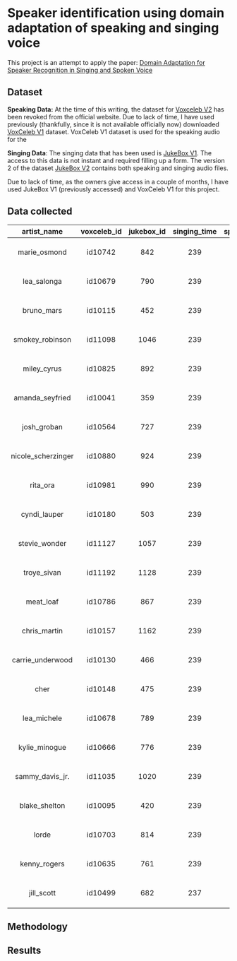 # Speaker identification using domain adaptation of speaking and singing voice

This project is an attempt to apply the paper: 
[Domain Adaptation for Speaker Recognition in Singing and Spoken Voice](https://ieeexplore.ieee.org/document/9746111)

## Dataset

**Speaking Data:**
At the time of this writing, the dataset for [Voxceleb V2](https://www.robots.ox.ac.uk/~vgg/data/voxceleb/vox2.html)  has been revoked from the official website. Due to lack of time, I have used previously (thankfully, since it is not available officially now) downloaded [VoxCeleb V1](https://www.robots.ox.ac.uk/~vgg/data/voxceleb/vox1.html) dataset. VoxCeleb V1 dataset is used for the speaking audio for the

**Singing Data**: The singing data that has been used is [JukeBox V1](https://iprobe.cse.msu.edu/dataset_detail.php?id=8&?title=JukeBox:_A_Speaker_Recognition_Dataset_with_Multi-lingual_Singing_Voice_Audio). The access to this data is not instant and required filling up a form. The version 2 of the dataset [JukeBox V2](https://iprobe.cse.msu.edu/dataset_detail.php?id=9) contains both speaking and singing audio files.


 Due to lack of time, as the owners give access in a couple of months, I have used JukeBox V1 (previously accessed) and VoxCeleb V1 for this project.

 ## Data collected
<div class="table-wrapper" markdown="block">

 | artist_name | voxceleb_id | jukebox_id | singing_time | speaking_time | vox_path | juke_path
 | :---:  | :---:  | :---:  | :---:  | :---:  | :---:  | :---: 
 |marie_osmond| id10742|842|239|690|/netscratch/rsharma/voice-recognition-speak-sing/data/speaking/marie_osmond|/netscratch/rsharma/voice-recognition-speak-sing/data/singing/marie_osmond|
|lea_salonga|id10679|790|239|1957|/netscratch/rsharma/voice-recognition-speak-sing/data/speaking/lea_salonga|/netscratch/rsharma/voice-recognition-speak-sing/data/singing/lea_salonga
|bruno_mars|id10115|452|239|611|/netscratch/rsharma/voice-recognition-speak-sing/data/speaking/bruno_mars|/netscratch/rsharma/voice-recognition-speak-sing/data/singing/bruno_mars
|smokey_robinson|id11098|1046|239|2447|/netscratch/rsharma/voice-recognition-speak-sing/data/speaking/smokey_robinson|/netscratch/rsharma/voice-recognition-speak-sing/data/singing/smokey_robinson
|miley_cyrus|id10825|892|239|2945|/netscratch/rsharma/voice-recognition-speak-sing/data/speaking/miley_cyrus|/netscratch/rsharma/voice-recognition-speak-sing/data/singing/miley_cyrus
|amanda_seyfried|id10041|359|239|1132|/netscratch/rsharma/voice-recognition-speak-sing/data/speaking/amanda_seyfried|/netscratch/rsharma/voice-recognition-speak-sing/data/singing/amanda_seyfried
|josh_groban|id10564|727|239|2555|/netscratch/rsharma/voice-recognition-speak-sing/data/speaking/josh_groban|/netscratch/rsharma/voice-recognition-speak-sing/data/singing/josh_groban
|nicole_scherzinger|id10880|924|239|1164|/netscratch/rsharma/voice-recognition-speak-sing/data/speaking/nicole_scherzinger|/netscratch/rsharma/voice-recognition-speak-sing/data/singing/nicole_scherzinger
|rita_ora|id10981|990|239|933|/netscratch/rsharma/voice-recognition-speak-sing/data/speaking/rita_ora|/netscratch/rsharma/voice-recognition-speak-sing/data/singing/rita_ora
|cyndi_lauper|id10180|503|239|1311|/netscratch/rsharma/voice-recognition-speak-sing/data/speaking/cyndi_lauper|/netscratch/rsharma/voice-recognition-speak-sing/data/singing/cyndi_lauper
|stevie_wonder|id11127|1057|239|525|/netscratch/rsharma/voice-recognition-speak-sing/data/speaking/stevie_wonder|/netscratch/rsharma/voice-recognition-speak-sing/data/singing/stevie_wonder
|troye_sivan|id11192|1128|239|761|/netscratch/rsharma/voice-recognition-speak-sing/data/speaking/troye_sivan|/netscratch/rsharma/voice-recognition-speak-sing/data/singing/troye_sivan
|meat_loaf|id10786|867|239|3121|/netscratch/rsharma/voice-recognition-speak-sing/data/speaking/meat_loaf|/netscratch/rsharma/voice-recognition-speak-sing/data/singing/meat_loaf
|chris_martin|id10157|1162|239|842|/netscratch/rsharma/voice-recognition-speak-sing/data/speaking/chris_martin|/netscratch/rsharma/voice-recognition-speak-sing/data/singing/chris_martin
|carrie_underwood|id10130|466|239|1896|/netscratch/rsharma/voice-recognition-speak-sing/data/speaking/carrie_underwood|/netscratch/rsharma/voice-recognition-speak-sing/data/singing/carrie_underwood
|cher|id10148|475|239|1987|/netscratch/rsharma/voice-recognition-speak-sing/data/speaking/cher|/netscratch/rsharma/voice-recognition-speak-sing/data/singing/cher
|lea_michele|id10678|789|239|887|/netscratch/rsharma/voice-recognition-speak-sing/data/speaking/lea_michele|/netscratch/rsharma/voice-recognition-speak-sing/data/singing/lea_michele
|kylie_minogue|id10666|776|239|688|/netscratch/rsharma/voice-recognition-speak-sing/data/speaking/kylie_minogue|/netscratch/rsharma/voice-recognition-speak-sing/data/singing/kylie_minogue
|sammy_davis_jr.|id11035|1020|239|802|/netscratch/rsharma/voice-recognition-speak-sing/data/speaking/sammy_davis_jr.|/netscratch/rsharma/voice-recognition-speak-sing/data/singing/sammy_davis_jr.
|blake_shelton|id10095|420|239|923|/netscratch/rsharma/voice-recognition-speak-sing/data/speaking/blake_shelton|/netscratch/rsharma/voice-recognition-speak-sing/data/singing/blake_shelton
|lorde|id10703|814|239|433|/netscratch/rsharma/voice-recognition-speak-sing/data/speaking/lorde|/netscratch/rsharma/voice-recognition-speak-sing/data/singing/lorde
|kenny_rogers|id10635|761|239|3070|/netscratch/rsharma/voice-recognition-speak-sing/data/speaking/kenny_rogers|/netscratch/rsharma/voice-recognition-speak-sing/data/singing/kenny_rogers
|jill_scott|id10499|682|237|714|/netscratch/rsharma/voice-recognition-speak-sing/data/speaking/jill_scott|/netscratch/rsharma/voice-recognition-speak-sing/data/singing/jill_scott

</div>



 ## Methodology

 ## Results